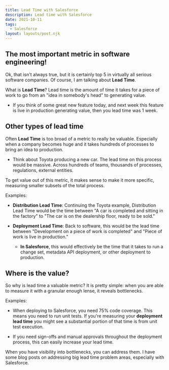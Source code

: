 ```yaml
---
title: Lead Time with Salesforce
description: Lead time with Salesforce
date: 2021-10-11
tags:
  - Salesforce
layout: layouts/post.njk
---
```

## The most important metric in software engineering!
Ok, that isn't always true, but it is certainly top 5 in virtually all serious software companies. Of course, I am talking about **Lead Time**. 

What is **Lead Time**? Lead time is the amount of time it takes for a piece of work to go from an "idea in somebody's head" to generating value. 
- If you think of some great new feature today, and next week this feature is live in production generating value, then you lead time was 1 week. 

## Other types of lead time
Often **Lead Time** is too broad of a metric to really be valuable. Especially when a company becomes huge and it takes hundreds of processes to bring an idea to production. 

- Think about Toyota producing a new car. The lead time on this process would be massive. Across hundreds of teams, thousands of processes, regulations, external entities.

To get value out of this metric, it makes sense to make it more specific, measuring smaller subsets of the total process.

Examples:

- **Distribution Lead Time**: Continuing the Toyota example, Distribution Lead Time would be the time between "A car is completed and sitting in the factory" to "The car is on the dealership floor, ready to be sold." 
  
- **Deployment Lead Time**: Back to software, this would be the lead time between "Development on a piece of work is completed" and "Piece of work is live in production." 
  - **In Salesforce**, this would effectively be the time that it takes to run a change set, metadata API deployment, or other deployment to production.

## Where is the value?
So why is lead time a valuable metric? It is pretty simple: when you are able to measure it with a granular enough lense, it reveals bottlenecks.

Examples:
- When deploying to Salesforce, you need 75% code coverage. This means you need to run unit tests. If you're measuring your **deployment lead time** you might see a substantial portion of that time is from unit test execution. 
  
- If you need sign-offs and manual approvals throughout the deployment process, this can easily increase your lead time.

When you have visibility into bottlenecks, you can address them. I have some blog posts on addressing big lead time problem areas, especially with Salesforce. 
